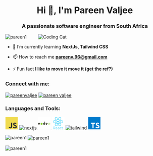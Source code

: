 <h1 align="center">Hi 👋, I'm Pareen Valjee</h1>
<h3 align="center">A passionate software engineer from South Africa</h3>
<img align="right" alt="Coding Cat" width="400" src="https://media.tenor.com/ogsH7Ailje8AAAAd/cat-funny-cat.gif">

<p align="left"> <img src="https://komarev.com/ghpvc/?username=pareen1&label=Profile%20views&color=0e75b6&style=flat" alt="pareen1" /> </p>

- 🌱 I’m currently learning **NextJs, Tailwind CSS**

- 📫 How to reach me **pareenv.96@gmail.com**

- ⚡ Fun fact **I like to move it move it (get the ref?)**

<h3 align="left">Connect with me:</h3>
<p align="left">
<a href="https://linkedin.com/in/pareenvaljee" target="blank"><img align="center" src="https://raw.githubusercontent.com/rahuldkjain/github-profile-readme-generator/master/src/images/icons/Social/linked-in-alt.svg" alt="pareenvaljee" height="30" width="40" /></a>
<a href="https://fb.com/pareen valjee" target="blank"><img align="center" src="https://raw.githubusercontent.com/rahuldkjain/github-profile-readme-generator/master/src/images/icons/Social/facebook.svg" alt="pareen valjee" height="30" width="40" /></a>
</p>

<h3 align="left">Languages and Tools:</h3>
<p align="left"> <a href="https://developer.mozilla.org/en-US/docs/Web/JavaScript" target="_blank" rel="noreferrer"> <img src="https://raw.githubusercontent.com/devicons/devicon/master/icons/javascript/javascript-original.svg" alt="javascript" width="40" height="40"/> </a> <a href="https://nextjs.org/" target="_blank" rel="noreferrer"> <img src="https://cdn.worldvectorlogo.com/logos/nextjs-2.svg" alt="nextjs" width="40" height="40"/> </a> <a href="https://nodejs.org" target="_blank" rel="noreferrer"> <img src="https://raw.githubusercontent.com/devicons/devicon/master/icons/nodejs/nodejs-original-wordmark.svg" alt="nodejs" width="40" height="40"/> </a> <a href="https://reactjs.org/" target="_blank" rel="noreferrer"> <img src="https://raw.githubusercontent.com/devicons/devicon/master/icons/react/react-original-wordmark.svg" alt="react" width="40" height="40"/> </a> <a href="https://tailwindcss.com/" target="_blank" rel="noreferrer"> <img src="https://www.vectorlogo.zone/logos/tailwindcss/tailwindcss-icon.svg" alt="tailwind" width="40" height="40"/> </a> <a href="https://www.typescriptlang.org/" target="_blank" rel="noreferrer"> <img src="https://raw.githubusercontent.com/devicons/devicon/master/icons/typescript/typescript-original.svg" alt="typescript" width="40" height="40"/> </a> </p>

<p><img align="left" src="https://github-readme-stats.vercel.app/api/top-langs?username=pareen1&show_icons=true&locale=en&layout=compact" alt="pareen1" /></p>

<p>&nbsp;<img align="center" src="https://github-readme-stats.vercel.app/api?username=pareen1&show_icons=true&locale=en" alt="pareen1" /></p>

<p><img align="center" src="https://github-readme-streak-stats.herokuapp.com/?user=pareen1&" alt="pareen1" /></p>
